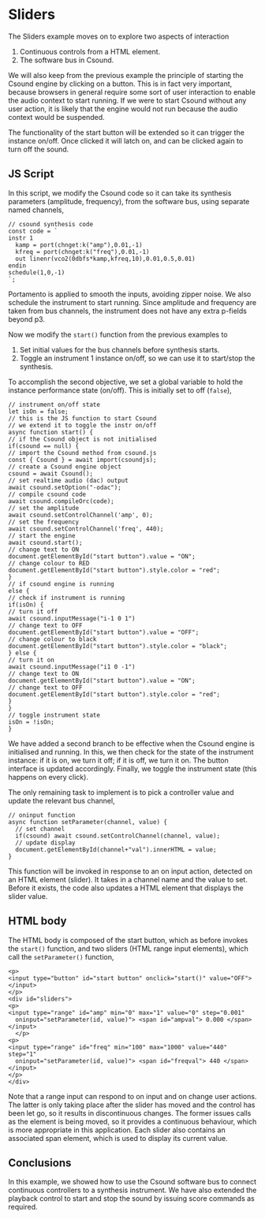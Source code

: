 Sliders
===

The Sliders example moves on to explore two aspects of interaction

1. Continuous controls from a HTML element.
2. The software bus in Csound.

We will also keep from the previous example the principle of starting
the Csound engine by clicking on a button. This is in fact very
important, because browsers in general require some sort of user
interaction to enable the audio context to start running. If we were
to start Csound without any user action, it is likely that the engine
would not run because the audio context would be suspended.

The functionality of the start button will be extended so it can
trigger the instance on/off. Once clicked it will latch on, and can
be clicked again to turn off the sound. 

JS Script
---

In this script, we modify the Csound code so it can take its
synthesis parameters (amplitude, frequency), from the software
bus, using separate named channels,

```
// csound synthesis code
const code = `
instr 1
  kamp = port(chnget:k("amp"),0.01,-1)
  kfreq = port(chnget:k("freq"),0.01,-1)
  out linenr(vco2(0dbfs*kamp,kfreq,10),0.01,0.5,0.01)
endin
schedule(1,0,-1)
`;
```
Portamento is applied to smooth the inputs, avoiding zipper noise.
We also schedule the instrument to start running. Since amplitude
and frequency are taken from bus channels, the instrument does not
have any extra p-fields beyond p3.

Now we modify the `start()` function from the previous examples to

1. Set initial values for the bus channels before synthesis starts.
2. Toggle an instrument 1 instance on/off, so we can use it to
   start/stop the synthesis.

To accomplish the second objective, we set a global variable to
hold the instance performance state (on/off). This is initially set
to off (`false`),

```
// instrument on/off state
let isOn = false;
// this is the JS function to start Csound
// we extend it to toggle the instr on/off
async function start() {
// if the Csound object is not initialised
if(csound == null) {
// import the Csound method from csound.js
const { Csound } = await import(csoundjs);
// create a Csound engine object
csound = await Csound();
// set realtime audio (dac) output  
await csound.setOption("-odac");
// compile csound code
await csound.compileOrc(code);
// set the amplitude
await csound.setControlChannel('amp', 0);
// set the frequency
await csound.setControlChannel('freq', 440);
// start the engine
await csound.start();
// change text to ON
document.getElementById("start button").value = "ON";
// change colour to RED
document.getElementById("start button").style.color = "red";
}
// if csound engine is running
else {
// check if instrument is running
if(isOn) {
// turn it off
await csound.inputMessage("i-1 0 1")
// change text to OFF
document.getElementById("start button").value = "OFF";
// change colour to black
document.getElementById("start button").style.color = "black";
} else {
// turn it on
await csound.inputMessage("i1 0 -1")
// change text to ON
document.getElementById("start button").value = "ON";
// change text to OFF
document.getElementById("start button").style.color = "red";
}
}
// toggle instrument state
isOn = !isOn;
}
```

We have added a second branch to be effective when the Csound engine
is initialised and running. In this, we then check for the state of
the instrument instance: if it is on, we turn it off; if it is off, we
turn it on. The button interface is updated accordingly. Finally,
we toggle the instrument state (this happens on every click).

The only remaining task to implement is to pick a controller
value and update the relevant bus channel,

```
// oninput function
async function setParameter(channel, value) {
  // set channel
  if(csound) await csound.setControlChannel(channel, value);
  // update display
  document.getElementById(channel+"val").innerHTML = value;
}
```

This function will be invoked in response to an on input action,
detected on an HTML element (slider). It takes in a channel name
and the value to set. Before it exists, the code also updates a
HTML element that displays the slider value.

HTML body
-----

The HTML body is composed of the start button, which as before
invokes the `start()` function, and two sliders (HTML range input
elements), which call the `setParameter()` function,

```
<p>
<input type="button" id="start button" onclick="start()" value="OFF"> </input>
</p>
<div id="sliders">
<p>  
<input type="range" id="amp" min="0" max="1" value="0" step="0.001"
  oninput="setParameter(id, value)"> <span id="ampval"> 0.000 </span> </input> 
  </p>
<p>  
<input type="range" id="freq" min="100" max="1000" value="440" step="1"
  oninput="setParameter(id, value)"> <span id="freqval"> 440 </span> </input> 
</p>    
</div>
```

Note that a range input can respond to on input and on change user
actions. The latter is only taking place after the slider has moved
and the control has been let go, so it results in discontinuous
changes. The former issues calls as the element is being moved, so
it provides a continuous behaviour, which is
more appropriate in this application. Each slider also contains an
associated span element, which is used to display its current value.

Conclusions
---

In this example, we showed how to use the Csound software bus to
connect continuous controllers to a synthesis instrument. We have also
extended the playback control to start and stop the sound by issuing
score commands as required.

